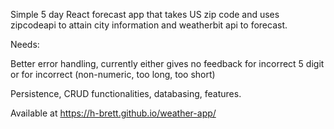 Simple 5 day React forecast app that takes US zip code and uses zipcodeapi to attain city information and weatherbit api to forecast. 

Needs:

Better error handling, currently either gives no feedback for incorrect 5 digit or for incorrect (non-numeric, too long, too short) 

Persistence, CRUD functionalities, databasing, features. 



Available at https://h-brett.github.io/weather-app/
